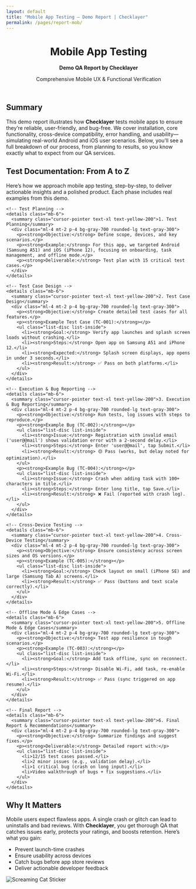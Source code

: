 ```yaml
---
layout: default
title: "Mobile App Testing – Demo Report | Checklayer"
permalink: /pages/report-mob/
---
```


<!-- Header -->
<header class="text-white py-16 text-center">
  <h1 class="text-4xl font-bold">Mobile App Testing</h1>
  <p class="text-3xl mt-4">
    <strong>
      Demo QA Report by 
      <span class="highlight-name">Checklayer</span>
    </strong>
  </p>
  <p class="text-xl mt-4">Comprehensive Mobile UX & Functional Verification</p>
</header>

<!-- Main Content -->
<main class="max-w-4xl mx-auto px-6 py-12 space-y-12">
  <!-- Overview Section -->
  <section class="bg-gray-800 p-8 rounded-lg">
    <h2 class="text-3xl font-semibold text-yellow-400 mb-6">Summary</h2>
    <p class="text-lg leading-relaxed">
      This demo report illustrates how <strong>Checklayer</strong> tests mobile apps to ensure they’re reliable, user-friendly, and bug-free. We cover installation, core functionality, cross-device compatibility, error handling, and usability—simulating real-world Android and iOS user scenarios. Below, you’ll see a full breakdown of our process, from planning to results, so you know exactly what to expect from our QA services.
    </p>
  </section>

  <!-- Test Documentation Section -->
  <section class="bg-gray-800 p-8 rounded-lg">
    <h2 class="text-3xl font-semibold text-yellow-400 mb-6">Test Documentation: From A to Z</h2>
    <p class="text-lg leading-relaxed mb-6">
      Here’s how we approach mobile app testing, step-by-step, to deliver actionable insights and a polished product. Each phase includes real examples from this demo.
    </p>

    <!-- Test Planning -->
    <details class="mb-6">
      <summary class="cursor-pointer text-xl text-yellow-200">1. Test Planning</summary>
      <div class="ml-4 mt-2 p-4 bg-gray-700 rounded-lg text-gray-300">
        <p><strong>Objective:</strong> Define scope, devices, and key scenarios.</p>
        <p><strong>Example:</strong> For this app, we targeted Android (Samsung A51) and iOS (iPhone 12), focusing on onboarding, task management, and offline mode.</p>
        <p><strong>Deliverable:</strong> Test plan with 15 critical test cases.</p>
      </div>
    </details>

    <!-- Test Case Design -->
    <details class="mb-6">
      <summary class="cursor-pointer text-xl text-yellow-200">2. Test Case Design</summary>
      <div class="ml-4 mt-2 p-4 bg-gray-700 rounded-lg text-gray-300">
        <p><strong>Objective:</strong> Create detailed test cases for all features.</p>
        <p><strong>Example Test Case (TC-001):</strong></p>
        <ul class="list-disc list-inside">
          <li><strong>Goal:</strong> Verify app launches and splash screen loads without crashing.</li>
          <li><strong>Steps:</strong> Open app on Samsung A51 and iPhone 12.</li>
          <li><strong>Expected:</strong> Splash screen displays, app opens in under 3 seconds.</li>
          <li><strong>Result:</strong> ✅ Pass on both platforms.</li>
        </ul>
      </div>
    </details>

    <!-- Execution & Bug Reporting -->
    <details class="mb-6">
      <summary class="cursor-pointer text-xl text-yellow-200">3. Execution & Bug Reporting</summary>
      <div class="ml-4 mt-2 p-4 bg-gray-700 rounded-lg text-gray-300">
        <p><strong>Objective:</strong> Run tests, log issues with steps to reproduce.</p>
        <p><strong>Example Bug (TC-002):</strong></p>
        <ul class="list-disc list-inside">
          <li><strong>Issue:</strong> Registration with invalid email ('user@@mail') shows validation error with a 2-second delay.</li>
          <li><strong>Steps:</strong> Enter 'user@@mail', tap Submit.</li>
          <li><strong>Result:</strong> 🟡 Pass (works, but delay noted for optimization).</li>
        </ul>
        <p><strong>Example Bug (TC-004):</strong></p>
        <ul class="list-disc list-inside">
          <li><strong>Issue:</strong> Crash when adding task with 100+ characters in title.</li>
          <li><strong>Steps:</strong> Enter long title, tap Save.</li>
          <li><strong>Result:</strong> ❌ Fail (reported with crash log).</li>
        </ul>
      </div>
    </details>

    <!-- Cross-Device Testing -->
    <details class="mb-6">
      <summary class="cursor-pointer text-xl text-yellow-200">4. Cross-Device Testing</summary>
      <div class="ml-4 mt-2 p-4 bg-gray-700 rounded-lg text-gray-300">
        <p><strong>Objective:</strong> Ensure consistency across screen sizes and OS versions.</p>
        <p><strong>Example (TC-005):</strong></p>
        <ul class="list-disc list-inside">
          <li><strong>Goal:</strong> Check layout on small (iPhone SE) and large (Samsung Tab A) screens.</li>
          <li><strong>Result:</strong> ✅ Pass (buttons and text scale correctly).</li>
        </ul>
      </div>
    </details>

    <!-- Offline Mode & Edge Cases -->
    <details class="mb-6">
      <summary class="cursor-pointer text-xl text-yellow-200">5. Offline Mode & Edge Cases</summary>
      <div class="ml-4 mt-2 p-4 bg-gray-700 rounded-lg text-gray-300">
        <p><strong>Objective:</strong> Test app resilience in tough scenarios.</p>
        <p><strong>Example (TC-003):</strong></p>
        <ul class="list-disc list-inside">
          <li><strong>Goal:</strong> Add task offline, sync on reconnect.</li>
          <li><strong>Steps:</strong> Disable Wi-Fi, add task, re-enable Wi-Fi.</li>
          <li><strong>Result:</strong> ✅ Pass (sync triggered on app resume).</li>
        </ul>
      </div>
    </details>

    <!-- Final Report -->
    <details class="mb-6">
      <summary class="cursor-pointer text-xl text-yellow-200">6. Final Report & Recommendations</summary>
      <div class="ml-4 mt-2 p-4 bg-gray-700 rounded-lg text-gray-300">
        <p><strong>Objective:</strong> Summarize findings and suggest fixes.</p>
        <p><strong>Deliverable:</strong> Detailed report with:</p>
        <ul class="list-disc list-inside">
          <li>12/15 test cases passed.</li>
          <li>2 minor issues (e.g., validation delay).</li>
          <li>1 critical bug (crash on long input).</li>
          <li>Video walkthrough of bugs + fix suggestions.</li>
        </ul>
      </div>
    </details>
  </section>

  <!-- Why It Matters Section -->
  <section class="bg-gray-800 p-8 rounded-lg">
    <h2 class="text-3xl font-semibold text-yellow-400 mb-6">Why It Matters</h2>
    <p class="text-lg leading-relaxed mb-4">
      Mobile users expect flawless apps. A single crash or glitch can lead to uninstalls and bad reviews. With <strong>Checklayer</strong>, you get thorough QA that catches issues early, protects your ratings, and boosts retention. Here’s what you gain:
    </p>
    <ul class="list-disc list-inside text-lg text-gray-300">
      <li><i class="fas fa-bolt text-yellow-400 mr-2"></i> Prevent launch-time crashes</li>
      <li><i class="fas fa-mobile-alt text-yellow-400 mr-2"></i> Ensure usability across devices</li>
      <li><i class="fas fa-tools text-yellow-400 mr-2"></i> Catch bugs before app store reviews</li>
      <li><i class="fas fa-chart-line text-yellow-400 mr-2"></i> Deliver actionable developer feedback</li>
    </ul>
  </section>
</main>

<!-- Sticker -->
<div class="sticker-container">
  <img
    src="https://www.stickersplt.com.ua/wp-content/uploads/2025/03/%D0%91%D0%B5%D0%B7-%D0%BD%D0%B0%D0%B7%D0%B2%D0%B8-1_0007_Group-of-2-Objects-7.png"
    alt="Screaming Cat Sticker"
  />
</div>
